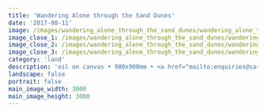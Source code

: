 ```yaml
---
title: 'Wandering Alone through the Sand Dunes'
date: '2017-08-11'
image: /images/wandering_alone_through_the_sand_dunes/wandering_alone_through_the_sand_dunes.jpg
image_close_1: /images/wandering_alone_through_the_sand_dunes/wandering_alone_through_the_sand_dunes_close_1.jpg
image_close_2: /images/wandering_alone_through_the_sand_dunes/wandering_alone_through_the_sand_dunes_close_2.jpg
image_close_3: /images/wandering_alone_through_the_sand_dunes/wandering_alone_through_the_sand_dunes_close_3.jpg
category: 'land'
description: 'oil on canvas • 900x900mm • <a href="mailto:enquiries@sarahanneartist.com" target="_blank" rel="noopener noreferrer">enquire</a>'
landscape: false
portrait: false
main_image_width: 3000
main_image_height: 3000
---
```


